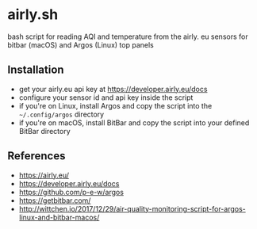airly.sh
=========
bash script for reading AQI and temperature from the airly. eu sensors for bitbar (macOS) and Argos (Linux) top panels

Installation
-------------
- get your airly.eu api key at https://developer.airly.eu/docs
- configure your sensor id and api key inside the script
- if you're on Linux, install Argos and copy the script into the `~/.config/argos` directory
- if you're on macOS, install BitBar and copy the script into your defined BitBar directory

References
----------
- https://airly.eu/
- https://developer.airly.eu/docs
- https://github.com/p-e-w/argos
- https://getbitbar.com/
- http://wittchen.io/2017/12/29/air-quality-monitoring-script-for-argos-linux-and-bitbar-macos/
